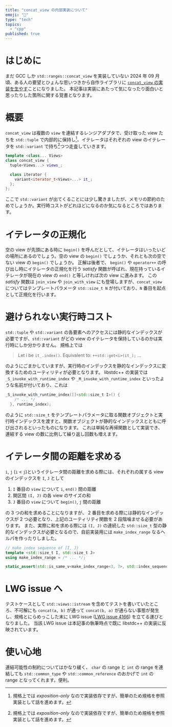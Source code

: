 ```yaml
---
title: "concat_view の内部実装について"
emoji: "🚃"
type: "tech"
topics:
  - "cpp"
published: true
---
```


# はじめに

まだ GCC しか `std::ranges::concat_view` を実装していない 2024 年 09 月頃、ある人の要望とひょんな思いつきから自作ライブラリに [`concat_view` の実装を生やす](https://github.com/yaito3014/yk_util/pull/36)ことになりました。
本記事は実装にあたって気になったり面白いと思ったりした箇所に関する覚書となります。

# 概要

`concat_view` は複数の `view` を連結するレンジアダプタで、受け取った view たちを `std::tuple` で内部的に保持し[^1]、イテレータはそれぞれの view のイテレータを `std::variant` で持ち[^1]つつ走査していきます。

```cpp
template <class... Views>
class concat_view {
  tuple<Views...> views_;

  class iterator {
    variant<iterator_t<Views>...> it_;
  };
};
```

[^1]: 規格上では _exposition-only_ なので実装依存ですが、簡単のため規格を参照実装として話を進めます。

ここで `std::variant` が出てくることには少し驚きましたが、メモリの節約のためでしょうか。実行時コストがどれほどになるのか気になるところではあります。

# イテレータの正規化

空の view が先頭にある時に `begin()` を呼んだとして、イテレータはいったいどの場所にあるのでしょう。空の view の `begin()` でしょうか、それとも次の空でない view の `begin()` でしょうか。
正解は後者で、 `begin()` や `operator++` の呼び出し時にイテレータの正規化を行う _satisfy_ 関数が呼ばれ、現在持っているイテレータが現在の view の `end()` と等しければ次の view に進みます。
この _satisfy_ 関数は `join_view` や `join_with_view` にも登場しますが、`concat_view` についてはテンプレートパラメータ `std::size_t N` が付いており、`N` 番目を起点として正規化を行います。

# 避けられない実行時コスト

`std::tuple` や `std::variant` の各要素へのアクセスには静的なインデックスが必要ですが、`std::variant` がどの view のイテレータを保持しているのかは実行時にしか分かりません。
規格上では

> Let i be `it_.index()`. Equivalent to: `++std::get<i>(it_);` ...

のようにごまかしていますが、実行時のインデックスを静的なインデックスに変換するためのユーティリティが必要となります。
libstdc++ の実装では `_S_invoke_with_runtime_index` や `_M_invoke_with_runtime_index` といったような名前が付いており、これは

```cpp
_S_invoke_with_runtime_index([]<std::size_t I>() {
    /* ... */
  }, runtime_index);
```

のように `std::size_t` をテンプレートパラメータに取る関数オブジェクトと実行時インデックスを渡すと、関数オブジェクトが静的なインデックスとともに呼び出されるといったものになります。
これは単純な再帰関数として実装でき、連結する view の数に比例して繰り返し回数も増えます。

# イテレータ間の距離を求める

`i`, `j` (`i` < `j`)というイテレータ間の距離を求める際には、それぞれの属する view のインデックスを `I`, `J` として

1. `I` 番目の `view` について `i`, `end()` 間の距離
2. 開区間 `(I, J)` の各 view のサイズの和
3. `J` 番目の `view` について `begin()`, `j` 間の距離

の 3 つの和を求めることになりますが、 2 番目を求める際には静的なインデックスが 2 つ必要となり、上記のユーティリティ関数を 2 段階噛ませる必要があります。
また、実際に和を求める際には `(I, J)` の連続した `std::size_t` 型の静的なインデックスが必要となるので、自前実装用には `make_index_range` なるヘルパを作ったりしました。

```cpp
// make index sequence of [I, J)
template <std::size_t I, std::size_t J>
using make_index_range = /* ... */;

static_assert(std::is_same_v<make_index_range<3, 7>, std::index_sequence<3, 4, 5, 6>>);
```

# LWG issue へ

テストケースとして `std::views::istream` を含めてテストを書いていたところ、不可解にも `concat(a, b)` が通って `concat(b, a)` が通らない事態が発生し、規格とにらめっこした末に LWG issue ([LWG issue 4166](https://cplusplus.github.io/LWG/issue4166)) を立てる運びとなりました。
当該 LWG issue は本記事の執筆時点で既に libstdc++ の実装に反映されています。

# 使い心地

連結可能性の制約についてはかなり緩く、 `char` の range と `int` の range を連結しても `std::common_type` や `std::common_reference` のおかげで `int` の range となってくれます。便利。
